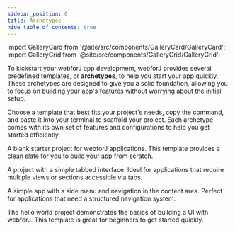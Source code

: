 ```yaml
---
sidebar_position: 0
title: Archetypes
hide_table_of_contents: true
---
```


<Head>
  <style>{`
  .container {
    max-width: 65em !important;
  }
  `}</style>
</Head>

<!-- vale off -->

import GalleryCard from '@site/src/components/GalleryCard/GalleryCard';
import GalleryGrid from '@site/src/components/GalleryGrid/GalleryGrid';

<!-- vale on -->

To kickstart your webforJ app development, webforJ provides several predefined templates, or **archetypes**, to help you start your app quickly. These archetypes are designed to give you a solid foundation, allowing you to focus on building your app's features without worrying about the initial setup. 

Choose a template that best fits your project's needs, copy the command, and paste it into your terminal to scaffold your project. Each archetype comes with its own set of features and configurations to help you get started efficiently.

<GalleryGrid>
  <GalleryCard header="Blank" href="blank" image="/img/archetypes/blank.png" effect="none">
    <p>A blank starter project for webforJ applications. This template provides a clean slate for you to build your app from scratch.</p>
  </GalleryCard>

  <GalleryCard header="Tabs" href="tabs" image="/img/archetypes/tabs.png" effect="none">
    <p>A project with a simple tabbed interface. Ideal for applications that require multiple views or sections accessible via tabs.</p>
  </GalleryCard>

  <GalleryCard header="SideMenu" href="sidemenu" image="/img/archetypes/sidemenu.png" effect="none">
    <p>A simple app with a side menu and navigation in the content area. Perfect for applications that need a structured navigation system.</p>
  </GalleryCard>

  <GalleryCard header="HelloWorld" href="hello-world" image="/img/archetypes/hello-world.png" effect="none">
    <p>The hello world project demonstrates the basics of building a UI with webforJ. This template is great for beginners to get started quickly.</p>
    <div hidden>
      <p>Dialog content for HelloWorld project.</p>
    </div>
  </GalleryCard>
</GalleryGrid>

